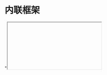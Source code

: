 # 内联框架

"<iframe>"进行内联

属性frameborder="0",可以去掉边框


使用 iframe 作为链接的目标
iframe 可用作链接的目标（target）。

链接的 target 属性必须引用 iframe 的 name 属性：
